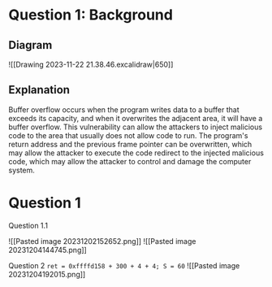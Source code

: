 # Question 1: Background
## Diagram
![[Drawing 2023-11-22 21.38.46.excalidraw|650]]
## Explanation
Buffer overflow occurs when the program writes data to a buffer that exceeds its capacity, and when it overwrites the adjacent area, it will have a buffer overflow. This vulnerability can allow the attackers to inject malicious code to the area that usually does not allow code to run. The program's return address and the previous frame pointer can be overwritten, which may allow the attacker to execute the code redirect to the injected malicious code, which may allow the attacker to control and damage the computer system. 
# Question 1
Question 1.1

![[Pasted image 20231202152652.png]]
![[Pasted image 20231204144745.png]]

Question 2
`ret = 0xffffd158 + 300 + 4 + 4; S = 60`
![[Pasted image 20231204192015.png]]
